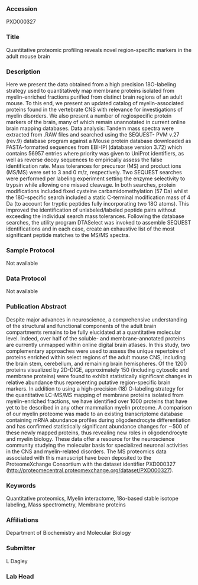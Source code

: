 ### Accession
PXD000327

### Title
Quantitative proteomic profiling reveals novel region-specific markers in the adult mouse brain

### Description
Here we present the data obtained from a high precision 18O-labeling strategy used to quantitatively map membrane proteins isolated from myelin-enriched fractions purified from distinct brain regions of an adult mouse. To this end, we present an updated catalog of myelin-associated proteins found in the vertebrate CNS with relevance for investigations of myelin disorders. We also present a number of regiospecific protein markers of the brain, many of which remain unannotated in current online brain mapping databases. Data analysis: Tandem mass spectra were extracted from .RAW files and searched using the SEQUEST- PVM v.27 (rev.9) database program against a Mouse protein database downloaded as FASTA-formatted sequences from EBI-IPI (database version 3.72) which contains 56957 entries where priority was given to UniProt identifiers, as well as reverse decoy sequences to empirically assess the false identification rate. Mass tolerances for precursor (MS) and product ions (MS/MS) were set to 3 and 0 m/z, respectively. Two SEQUEST searches were performed per labeling experiment setting the enzyme selectivity to trypsin while allowing one missed cleavage. In both searches, protein modifications included fixed cysteine carbamidomethylation (57 Da) whilst the 18O-specific search included a static C-terminal modification mass of 4 Da (to account for tryptic peptides fully incorporating two 18O atoms). This improved the identification of unlabeled/labeled peptide pairs without exceeding the individual search mass tolerances. Following the database searches, the utility program DTASelect was invoked to assemble SEQUEST identifications and in each case, create an exhaustive list of the most significant peptide matches to the MS/MS spectra.

### Sample Protocol
Not available

### Data Protocol
Not available

### Publication Abstract
Despite major advances in neuroscience, a comprehensive understanding of the structural and functional components of the adult brain compartments remains to be fully elucidated at a quantitative molecular level. Indeed, over half of the soluble- and membrane-annotated proteins are currently unmapped within online digital brain atlases. In this study, two complementary approaches were used to assess the unique repertoire of proteins enriched within select regions of the adult mouse CNS, including the brain stem, cerebellum, and remaining brain hemispheres. Of the 1200 proteins visualized by 2D-DIGE, approximately 150 (including cytosolic and membrane proteins) were found to exhibit statistically significant changes in relative abundance thus representing putative region-specific brain markers. In addition to using a high-precision (18) O-labeling strategy for the quantitative LC-MS/MS mapping of membrane proteins isolated from myelin-enriched fractions, we have identified over 1000 proteins that have yet to be described in any other mammalian myelin proteome. A comparison of our myelin proteome was made to an existing transcriptome database containing mRNA abundance profiles during oligodendrocyte differentiation and has confirmed statistically significant abundance changes for &#x223c;500 of these newly mapped proteins, thus revealing new roles in oligodendrocyte and myelin biology. These data offer a resource for the neuroscience community studying the molecular basis for specialized neuronal activities in the CNS and myelin-related disorders. The MS proteomics data associated with this manuscript have been deposited to the ProteomeXchange Consortium with the dataset identifier PXD000327 (http://proteomecentral.proteomexchange.org/dataset/PXD000327).

### Keywords
Quantitative proteomics, Myelin interactome, 18o-based stable isotope labeling, Mass spectrometry, Membrane proteins

### Affiliations
Department of Biochemistry and Molecular Biology

### Submitter
L Dagley

### Lab Head


